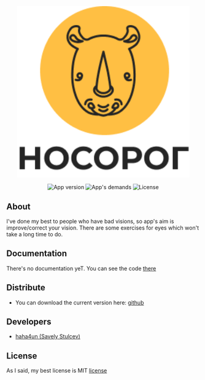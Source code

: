 <p align="center">
      <img src="https://github.com/haha4un/prozrenie/blob/master/app/src/main/res/drawable/icon_spl.png?raw=true" width="450">
</p>

<p align="center">
   <img src="https://img.shields.io/badge/Current%20Version-now%20v1%20is%20available!-yellow" alt="App version">
    <img src="https://img.shields.io/badge/Works%20in-7th%20and%20higher%20android%20versions-yellow" alt="App's demands">
   <img src="https://img.shields.io/badge/Our%20license-is%20MIT's%20license-yellow" alt="License">
</p>

## About

I've done my best to people who have bad visions, so app's aim is improve/correct your vision. There are some exercises for eyes which won't take a long time to do. 

## Documentation

There's no documentation yeT.
You can see the code [there](https://github.com/haha4un/ProzrenieLite/tree/master)

## Distribute

- You can download the current version here: [github](https://github.com/haha4un/ProzrenieLite/blob/main/v1.apk)


## Developers

- [haha4un (Savely Stulcev)](https://github.com/haha4un)

## License

As I said, my best license is MIT [license](https://github.com/haha4un/ProzrenieLite/blob/main/LICENSE)
